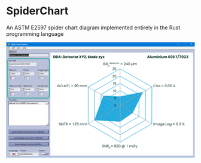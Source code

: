 # SpiderChart

An ASTM E2597 spider chart diagram implemented entirely in the Rust programming language

![](hlp/assets/image-20250704122743585.png)

